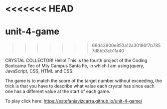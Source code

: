 <<<<<<< HEAD
=======
# unit-4-game



>>>>>>> 66d43900e853a12a30186f7b7857d8bb3cb1fa40

CRYSTAL COLLECTOR!
Hello! This is the fourth project of the Coding Bootcamp Tec of Mty Campus Santa Fe, in which I am using jquery, JavaScript, CSS, HTML and CSS.

The game is to match the score of the target number without exceeding, the trick is that you have to describe what value each crystal has since each one has a different value at the start of each game.




To play click here: https://estefaniavizcarra.github.io/unit-4-game/ 


